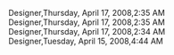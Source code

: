 ﻿Designer,Thursday, April 17, 2008,2:35 AM  Designer,Thursday, April 17, 2008,2:35 AM  Designer,Thursday, April 17, 2008,2:34 AM  Designer,Tuesday, April 15, 2008,4:44 AM